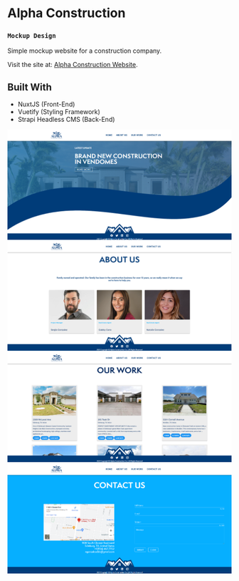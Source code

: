 # Alpha Construction


### `Mockup Design`

Simple mockup website for a construction company. 

Visit the site at: [Alpha Construction Website](https://alphaconstructionwebsite-lnsflive.vercel.app/).


## Built With
* NuxtJS (Front-End)
* Vuetify (Styling Framework)
* Strapi Headless CMS (Back-End)

![Screenshot](https://github.com/lnsflive/AlphaConstructionWebsite/blob/master/public/img/ss1.png)
![Screenshot](https://github.com/lnsflive/AlphaConstructionWebsite/blob/master/public/img/ss2.png)
![Screenshot](https://github.com/lnsflive/AlphaConstructionWebsite/blob/master/public/img/ss3.png)
![Screenshot](https://github.com/lnsflive/AlphaConstructionWebsite/blob/master/public/img/ss4.png)
